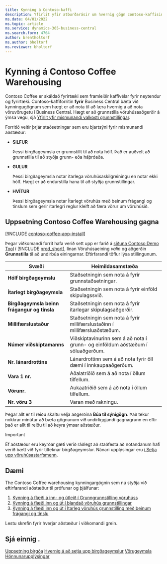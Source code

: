 ```yaml
---
title: Kynning á Contoso-kaffi
description: Yfirlit yfir atburðarásir um hvernig gögn contoso-kaffisins geta hjálpað þér að læra hvernig á að nota vörubúnaðinn í Business Central.
ms.date: 04/01/2022
ms.topic: article
ms.service: dynamics-365-business-central
ms.search.form: 4764
author: brentholtorf
ms.author: bholtorf
ms.reviewer: bholtorf
---
```


# Kynning á Contoso Coffee Warehousing

Contoso Coffee er skáldað fyrirtæki sem framleiðir kaffivélar fyrir neytendur og fyrirtæki. Contoso-kaffiforritin **fyrir** Business Central bæta við kynningugögnum sem hægt er að nota til að læra hvernig á að nota vöruvörugetu í Business Central. Hægt er að grunnstilla vöruhúsaaðgerðir á ýmsa vegu, sjá [Yfirlit yfir mismunandi valkosti grunnstillingar](../../design-details-warehouse-management.md#overview-of-different-configuration-options).

Forritið veitir þrjár staðsetningar sem eru bjartsýni fyrir mismunandi aðstæður:

- **SILFUR**  

  Þessi birgðageymsla er grunnstillt til að nota hólf. Það er auðvelt að grunnstilla til að styðja grunn- eða háþróaða. 

- **GULUR**  

  Þessi birgðageymsla notar ítarlega vöruhúsaskilgreiningu en notar ekki hólf. Hægt er að endurstilla hana til að styðja grunnstillingar.

- **HVÍTUR**  

  Þessi birgðageymsla notar Ítarlegt vöruhús með beinum frágangi og tínslum sem gerir ítarlegri reglur kleift að færa vörur um vöruhúsið.

## Uppsetning Contoso Coffee Warehousing gagna

[!INCLUDE [contoso-coffee-app-install](../../includes/contoso-coffee-app-install.md)]

Þegar viðkomandi forrit hafa verið sett upp er farið á [síðuna Contoso Demo Tool](https://businesscentral.dynamics.com/?page=5194) í [!INCLUDE [prod_short](../../includes/prod_short.md)], línan Vöruhúsaeining *valin* og aðgerðin **Grunnstilla** til að undirbúa einingarnar. Eftirfarandi töflur lýsa stillingunum.  

|Svæði  |Heimildasamstæða  |
|---------|---------|
|**Hólf birgðageymslu**  |Staðsetningin sem nota á fyrir grunnstaðsetningar.|
|**Ítarlegt birgðageymsla**  |Staðsetningin sem nota á fyrir einföld skipulagssvið.|
|**Birgðageymsla beinn frágangur og tínsla**  |Staðsetningin sem nota á fyrir ítarlegar skipulagsaðgerðir.|
|**Millifærslustaður**  |Staðsetningin sem nota á fyrir millifærslustaðinn í millifærsluaðstæðum.|
|**Númer viðskiptamanns**  |Viðskiptavinurinn sem á að nota í grunn- og einföldum aðstæðum í söluaðgerðum.|
|**Nr. lánardrottins**  |Lánardrottinn sem á að nota fyrir öll dæmi í innkaupaaðgerðum.|
|**Vara 1 nr.**  |Aðalatriðið sem á að nota í öllum tilfellum.|
|**Vörunr.**  |Aukaatriðið sem á að nota í öllum tilfellum.|
|**Nr. vöru 3**  |Varan með rakningu.|

Þegar allt er til reiðu skaltu velja aðgerðina **Búa til sýnigögn**. Það tekur nokkrar mínútur að bæta gögnunum við undirliggjandi gagnagrunn en eftir það er allt til reiðu til að keyra ýmsar aðstæður.  

> [!IMPORTANT]
> Ef aðstæður eru keyrðar gæti verið ráðlegt að staðfesta að notandanum hafi verið bætt við fyrir tilteknar birgðageymslur. Nánari upplýsingar eru [í Setja upp vöruhúsastarfsmenn](../../warehouse-how-to-set-up-warehouse-employees.md).

## Dæmi

The Contoso Coffee warehousing kynningargögnin sem nú styðja við eftirfarandi aðstæður til prófunar og þjálfunar:

1.  [Kynning á flæði á inn- og útleið í Grunngrunnstilling vöruhúss](warehouse-basic-flow-putaway-pick.md)
2.  [Kynning á flæði inn og út í blandað vöruhús grunnstillingar](warehouse-mixed-flow-receive-pick-ship.md)
3.  [Kynning á flæði inn og út í Ítarleg vöruhús grunnstilling með beinum frágangi og tínslu](warehouse-directed-flow.md)

Lestu skrefin fyrir hverjar aðstæður í viðkomandi grein.  

## Sjá einnig .

[Uppsetning birgða](../../inventory-setup-inventory.md) 
[Hvernig á að setja upp birgðageymslur](../../inventory-how-setup-locations.md) 
[Vörugeymsla](../../warehouse-manage-warehouse.md) 
[Hönnunarupplýsingar](../../design-details-warehouse-overview.md) 
